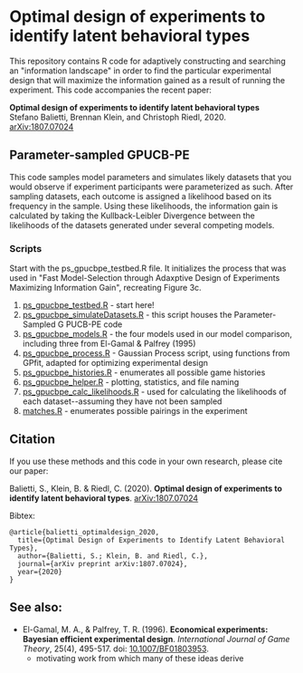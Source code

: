 # Optimal design of experiments to identify latent behavioral types

This repository contains R code for adaptively constructing and searching an "information landscape" in order to find the particular experimental design that will maximize the information gained as a result of running the experiment. This code accompanies the recent paper:

**Optimal design of experiments to identify latent behavioral types**\
Stefano Balietti, Brennan Klein, and Christoph Riedl, 2020.\
[arXiv:1807.07024](https://arxiv.org/abs/1807.07024)

## Parameter-sampled GPUCB-PE

This code samples model parameters and simulates likely datasets that you would
observe if experiment participants were parameterized as such. After sampling
datasets, each outcome is assigned a likelihood based on its frequency in the
sample. Using these likelihoods, the information gain is calculated by taking
the Kullback-Leibler Divergence between the likelihoods of the datasets
generated under several competing models.  

### Scripts

Start with the ps_gpucbpe_testbed.R file. It initializes the process that was
used in "Fast Model-Selection through Adaxptive Design of Experiments Maximizing
Information Gain", recreating Figure 3c.

1. [ps_gpucbpe_testbed.R](https://github.com/shakty/optimal-design/blob/master/ps-gpucbpe/R_CODE/main.R) - start here!
2. [ps_gpucbpe_simulateDatasets.R](https://github.com/shakty/optimal-design/blob/master/ps-gpucbpe/R_CODE/ps_gpucbpatasets.R) - this script houses the Parameter-Sampled G
PUCB-PE code
3. [ps_gpucbpe_models.R](https://github.com/shakty/optimal-design/blob/master/ps-gpucbpe/R_CODE/models.R) - the four models used in our model comparison,
including three from El-Gamal & Palfrey (1995)
4. [ps_gpucbpe_process.R](https://github.com/shakty/optimal-design/blob/master/ps-gpucbpe/R_CODE/process.R) - Gaussian Process script, using functions from GPfit,
adapted for optimizing experimental design
5. [ps_gpucbpe_histories.R](https://github.com/shakty/optimal-design/blob/master/ps-gpucbpe/R_CODE/psstories.R) - enumerates all possible game histories
6. [ps_gpucbpe_helper.R](https://github.com/shakty/optimal-design/blob/master/ps-gpucbpe/R_CODE_helper.R) - plotting, statistics, and file naming
7. [ps_gpucbpe_calc_likelihoods.R](https://github.com/shakty/optimal-design/blob/master/ps-gpucbpe/R_CODE/ps_gpucbplihoods.R) - used for calculating the likelihoods of each
dataset--assuming they have not been sampled
8. [matches.R](https://github.com/shakty/optimal-design/blob/master/ps-gpucmatches.R) - enumerates possible pairings in the experiment


## Citation   <a name="citation"/>

If you use these methods and this code in your own research,
please cite our paper:

Balietti, S., Klein, B. & Riedl, C. (2020). **Optimal design of experiments to identify latent behavioral types**.
[arXiv:1807.07024](https://arxiv.org/abs/1807.07024)

Bibtex:
```text
@article{balietti_optimaldesign_2020,
  title={Optimal Design of Experiments to Identify Latent Behavioral Types},
  author={Balietti, S.; Klein, B. and Riedl, C.},
  journal={arXiv preprint arXiv:1807.07024},
  year={2020}
}
```

## See also:

* El-Gamal, M. A., & Palfrey, T. R. (1996). **Economical experiments: Bayesian
efficient experimental design**. *International Journal of Game Theory*, 25(4),
495-517. doi: [10.1007/BF01803953](https://link.springer.com/article/10.1007/BF01803953).
    + motivating work from which many of these ideas derive
